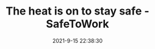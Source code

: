 ---
"title": "The heat is on to stay safe - SafeToWork"
"date": "2021-9-15 22:38:30"
"feed_name": "GOOGLENEWSMINING"
"feed_website": "https://news.google.com/search?q=mining%2Bincident&hl=en-US&gl=US&ceid=US:en"
"feed_rss": "https://news.google.com/rss/search?q=mining%2Bincident&hl=en-US&gl=US&ceid=US:en"
"link": "https://safetowork.com.au/the-heat-is-on-to-stay-safe/"
"file": "_posts/2021-1-1-0ea8c5309d33b1c9f671459c5683e04a48590022.md"
"accident": "0"
"drilling": "0"
---